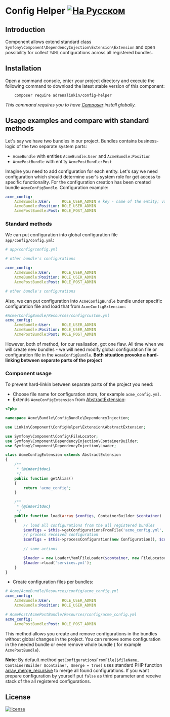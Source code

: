 Config Helper [![На Русском](https://img.shields.io/badge/Перейти_на-Русский-green.svg?style=flat-square)](./README.RU.md)
=============

Introduction
------------

Component allows extend standard class `Symfony\Component\DependencyInjection\Extension\Extension` and open possibility
for collect `YAML` configurations across all registered bundles.

Installation
------------

Open a command console, enter your project directory and execute the following command to download the latest stable
version of this component:
```text
    composer require adrenalinkin/config-helper
```
*This command requires you to have [Composer](https://getcomposer.org) install globally.*

Usage examples and compare with standard methods
------------------------------------------------

Let's say we have two bundles in our project. Bundles contains business-logic of the two separate system parts:
 * `AcmeBundle` with entities `AcmeBundle:User` and `AcmeBundle:Position`
 * `AcmePostBundle` with entity `AcmePostBundle:Post`

Imagine you need to add configuration for each entity. Let's say we need configuration which should determine
user's system role for get access to specific functionality. For the configuration creation has been created bundle
`AcmeConfigBundle`. Configuration example:

```yaml
acme_config:
    AcmeBundle:User:     ROLE_USER_ADMIN # key - name of the entity; value - role
    AcmeBundle:Position: ROLE_USER_ADMIN
    AcmePostBundle:Post: ROLE_POST_ADMIN
```

### Standard methods

We can put configuration into global configuration file `app/config/config.yml`:

```yaml
# app/config/config.yml

# other bundle's configurations

acme_config:
    AcmeBundle:User:     ROLE_USER_ADMIN
    AcmeBundle:Position: ROLE_USER_ADMIN
    AcmePostBundle:Post: ROLE_POST_ADMIN

# other bundle's configurations
```

Also, we can put configuration into `AcmeConfigBundle` bundle under specific configuration file and load that from
`AcmeConfigExtension`:

```yaml
#Acme/ConfigBundle/Resources/config/custom.yml
acme_config:
    AcmeBundle:User:     ROLE_USER_ADMIN
    AcmeBundle:Position: ROLE_USER_ADMIN
    AcmePostBundle:Post: ROLE_POST_ADMIN
```

However, both of method, for our realisation, got one flaw. All time when we will create new bundles - we will need
modify global configuration file or configuration file in the `AcmeConfigBundle`.
**Both situation provoke a hard-linking between separate parts of the project**

### Component usage

To prevent hard-linkin between separate parts of the project you need:

* Choose file name for configuration store, for example `acme_config.yml`.
* Extends `AcmeConfigExtension` from [AbstractExtension](./Extension/AbstractExtension.php):
```php
<?php

namespace Acme\Bundle\ConfigBundle\DependencyInjection;

use Linkin\Component\ConfigHelper\Extension\AbstractExtension;

use Symfony\Component\Config\FileLocator;
use Symfony\Component\DependencyInjection\ContainerBuilder;
use Symfony\Component\DependencyInjection\Loader;

class AcmeConfigExtension extends AbstractExtension
{
    /**
     * {@inheritdoc}
     */
    public function getAlias()
    {
        return 'acme_config';
    }

    /**
     * {@inheritdoc}
     */
    public function load(array $configs, ContainerBuilder $container)
    {
        // load all configurations from the all registered bundles
        $configs = $this->getConfigurationsFromFile('acme_config.yml', $container);
        // process received configuration
        $configs = $this->processConfiguration(new Configuration(), $configs);
        
        // some actions

        $loader = new Loader\YamlFileLoader($container, new FileLocator(__DIR__.'/../Resources/config'));
        $loader->load('services.yml');
    }
}
```
* Create configuration files per bundles:
```yaml
# Acme/AcmeBundle/Resources/config/acme_config.yml
acme_config:
    AcmeBundle:User:     ROLE_USER_ADMIN
    AcmeBundle:Position: ROLE_USER_ADMIN
```
```yaml
# AcmePost/AcmePostBundle/Resources/config/acme_config.yml
acme_config:
    AcmePostBundle:Post: ROLE_POST_ADMIN
```

This method allows you create and remove configurations in the bundles without global changes in the project. You can
remove some configuration in the needed bundle or even remove whole bundle ( for example `AcmePostBundle`).

**Note**: By default method `getConfigurationsFromFile($fileName, ContainerBuilder $container, $merge = true)` uses
standard PHP function [array_merge_recursive](http://php.net/manual/en/function.array-merge-recursive.php) to merge
all found configurations. If you want prepare configuration by yourself put `false` as third parameter and receive
stack of the all registered configurations.

License
-------

[![license](https://img.shields.io/badge/License-MIT-green.svg?style=flat-square)](./LICENSE)

